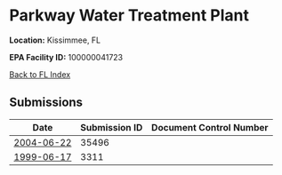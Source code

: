 # Parkway Water Treatment Plant

**Location:** Kissimmee, FL

**EPA Facility ID:** 100000041723

[Back to FL Index](../../index.md)

## Submissions

| Date | Submission ID | Document Control Number |
|------|--------------|-------------------------|
| [2004-06-22](submissions/35496.md) | 35496 |  |
| [1999-06-17](submissions/3311.md) | 3311 |  |
